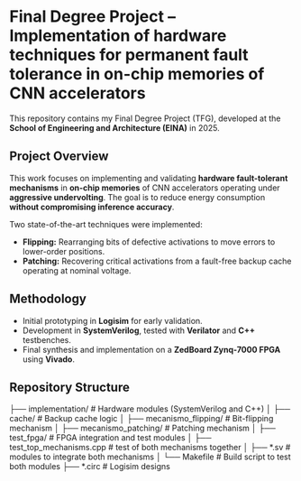 # Final Degree Project – Implementation of hardware techniques for permanent fault tolerance in on-chip memories of CNN accelerators

This repository contains my Final Degree Project (TFG), developed at the **School of Engineering and Architecture (EINA)** in 2025. 

## Project Overview

This work focuses on implementing and validating **hardware fault-tolerant mechanisms** in **on-chip memories** of CNN accelerators operating under **aggressive undervolting**. The goal is to reduce energy consumption **without compromising inference accuracy**.

Two state-of-the-art techniques were implemented:
- **Flipping:** Rearranging bits of defective activations to move errors to lower-order positions.
- **Patching:** Recovering critical activations from a fault-free backup cache operating at nominal voltage.

## Methodology

- Initial prototyping in **Logisim** for early validation.
- Development in **SystemVerilog**, tested with **Verilator** and **C++** testbenches.
- Final synthesis and implementation on a **ZedBoard Zynq-7000 FPGA** using **Vivado**.

## Repository Structure

├── implementation/ # Hardware modules (SystemVerilog and C++)
│ ├── cache/ # Backup cache logic
│ ├── mecanismo_flipping/ # Bit-flipping mechanism
│ ├── mecanismo_patching/ # Patching mechanism
│ ├── test_fpga/ # FPGA integration and test modules
│ ├── test_top_mechanisms.cpp # test of both mechanisms together
│ ├── *.sv # modules to integrate both mechanisms
│ └── Makefile # Build script to test both modules
├── *.circ # Logisim designs
